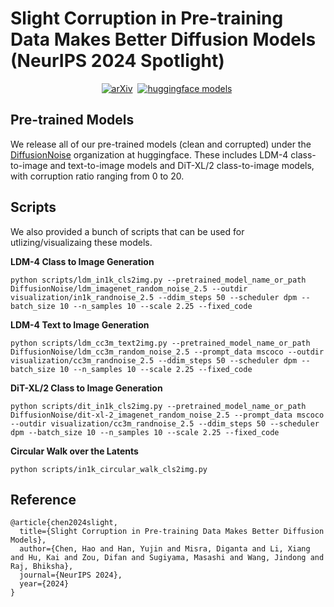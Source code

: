 # Slight Corruption in Pre-training Data Makes Better Diffusion Models (NeurIPS 2024 Spotlight) 

<div align="center">

[![arXiv](https://img.shields.io/badge/arXiv%20paper-2410.01756-b31b1b.svg)](https://arxiv.org/pdf/2405.20494)&nbsp;
[![huggingface models](https://img.shields.io/badge/%F0%9F%A4%97%20Weights-yellow)](https://huggingface.co/DiffusionNoise)&nbsp;
<!-- [![demo](https://img.shields.io/badge/%F0%9F%A4%97%20Weights-yellow)](https://huggingface.co/DiffusionNoise)&nbsp; -->

</div>



## Pre-trained Models

We release all of our pre-trained models (clean and corrupted) under the [DiffusionNoise](https://huggingface.co/DiffusionNoise) organization at huggingface. 
These includes LDM-4 class-to-image and text-to-image models and DiT-XL/2 class-to-image models, with corruption ratio ranging from 0 to 20.


## Scripts

We also provided a bunch of scripts that can be used for utlizing/visualizaing these models.


**LDM-4 Class to Image Generation**
```
python scripts/ldm_in1k_cls2img.py --pretrained_model_name_or_path DiffusionNoise/ldm_imagenet_random_noise_2.5 --outdir visualization/in1k_randnoise_2.5 --ddim_steps 50 --scheduler dpm --batch_size 10 --n_samples 10 --scale 2.25 --fixed_code 
```

**LDM-4 Text to Image Generation**
```
python scripts/ldm_cc3m_text2img.py --pretrained_model_name_or_path DiffusionNoise/ldm_cc3m_random_noise_2.5 --prompt_data mscoco --outdir visualization/cc3m_randnoise_2.5 --ddim_steps 50 --scheduler dpm --batch_size 10 --n_samples 10 --scale 2.25 --fixed_code 
```

**DiT-XL/2 Class to Image Generation**
```
python scripts/dit_in1k_cls2img.py --pretrained_model_name_or_path DiffusionNoise/dit-xl-2_imagenet_random_noise_2.5 --prompt_data mscoco --outdir visualization/cc3m_randnoise_2.5 --ddim_steps 50 --scheduler dpm --batch_size 10 --n_samples 10 --scale 2.25 --fixed_code 
```


**Circular Walk over the Latents**
```
python scripts/in1k_circular_walk_cls2img.py
```


## Reference
```
@article{chen2024slight,
  title={Slight Corruption in Pre-training Data Makes Better Diffusion Models},
  author={Chen, Hao and Han, Yujin and Misra, Diganta and Li, Xiang and Hu, Kai and Zou, Difan and Sugiyama, Masashi and Wang, Jindong and Raj, Bhiksha},
  journal={NeurIPS 2024},
  year={2024}
}
```